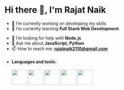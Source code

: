 # Hi there 👋, I'm Rajat Naik

<!--
**Rajat2110/Rajat2110** is a ✨ _special_ ✨ repository because its `README.md` (this file) appears on your GitHub profile.

Here are some ideas to get you started:-->

- 🔭 I’m currently working on developing my skills
- 🌱 I’m currently learning **Full Stack Web Development**
<!-- - 👯 I’m looking to collaborate on -->
- 🤔 I’m looking for help with **Node.js**
- 💬 Ask me about **JavaScript, Python**
- 📫 How to reach me: **rajatnaik2110@gmail.com**
<!-- - 😄 Pronouns: ... 
- ⚡ Fun fact: ... -->

- #### Languages and tools:
  <p>
  <img width=50px src="https://img.icons8.com/color/2x/python.png">
  <img width=50px src="https://img.icons8.com/color/2x/c-programming.png">
  <img width=50px src="https://img.icons8.com/color/2x/html-5.png">
  <img width=50px src="https://img.icons8.com/color/2x/css3.png">
  <img width=50px src="https://icons8.com/icon/108784/javascript">
 </p>


